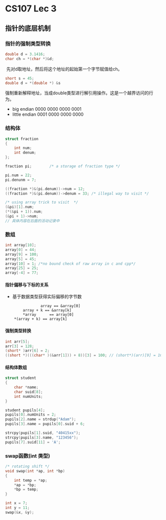 # CS107 Lec 3 

## 指针的底层机制

### 指针的强制类型转换

```c
double d = 3.1416; 
char ch = *(char *)&d; 
```

​	先对d取地址，然后将这个地址的起始第一个字节赋值给ch。



```c
short s = 45;
double d = *(double *) &s
```

强制重新解释地址，当成double类型进行解引用操作。这是一个越界访问的行为。

- big endian	0000 0000 0000 0001
- little endian   0001 0000 0000 0000

### 结构体 

```c
struct fraction
{
  	int num;
   	int denum;
}; 

fraction pi; 		/* a storage of fraction type */

pi.num = 22; 
pi.denunm = 7;

((fraction *)&(pi.denum))->num = 12; 
((fraction *)&(pi.denum))->denum = 33; /* illegal way to visit */

/* using array trick to visit  */
(&pi)[1].num; 
(*(&pi + 1)).num; 
(&pi + 1)->num; 
// 具体内容在后面的活动记录中
```

### 数组

```c
int array[10]; 
array[0] = 44;
array[9] = 100;
array[5] = 45;
array[10] = 1; /*no bound check of raw array in c and cpp*/
array[25] = 25; 
array[-4] = 77;
```

#### 指针偏移与下标的关系

- 基于数据类型获得实际偏移的字节数

```shell
				array == &array[0] 
		array + k == &array[k] 
		*array		== array[0]
	*(array + k) == array[k]
```

#### 强制类型转换

```c
int arr[5]; 
arr[3] = 128; 
(short* )arr[6] = 2;
((short *)(((char* )(&arr[1])) + 8))[3] = 100; // (short*)(arr)[9] = 100; 
```

 #### 结构体数组

```c
struct student
{
  	char *name; 
  	char suid[8]; 
  	int numUnits; 
}

student pupils[4]; 
pupils[0].numUnits = 2; 
pupils[2].name = strdup("Adam"); 
pupils[3].name = pupils[0].suid + 6; 

strcpy(pupils[1].suid, "40415xx"); 
strcpy(pupils[3].name, "123456"); 
pupils[7].suid[11] = 'A'; 
```

### swap函数(int 类型)

```c
/* rotating shift */
void swap(int *ap, int *bp)
{
  	int temp = *ap;
  	*ap = *bp;
  	*bp = temp; 
}

int x = 7;
int y = 11; 
swap(&x, &y);
```







